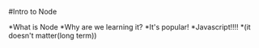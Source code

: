 #Intro to Node

*What is Node
*Why are we learning it?
  *It's popular!
  *Javascript!!!!
*(it doesn't matter(long term))
